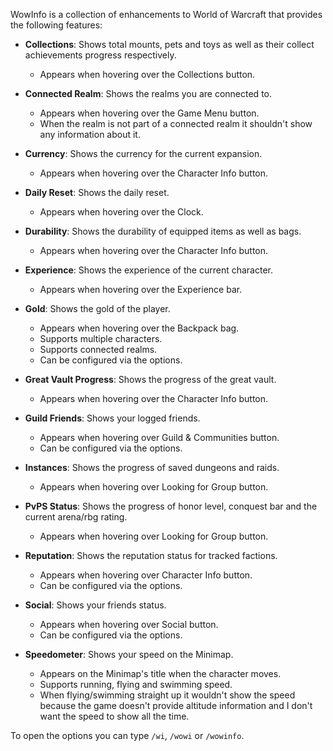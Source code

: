 WowInfo is a collection of enhancements to World of Warcraft that provides the following features:

* **Collections**: Shows total mounts, pets and toys as well as their collect achievements progress respectively.
    * Appears when hovering over the Collections button.

* **Connected Realm**: Shows the realms you are connected to.
    * Appears when hovering over the Game Menu button.
    * When the realm is not part of a connected realm it shouldn't show any information about it.

* **Currency**: Shows the currency for the current expansion.
    * Appears when hovering over the Character Info button.

* **Daily Reset**: Shows the daily reset.
    * Appears when hovering over the Clock.

* **Durability**: Shows the durability of equipped items as well as bags.
    * Appears when hovering over the Character Info button.

* **Experience**: Shows the experience of the current character.
    * Appears when hovering over the Experience bar.

* **Gold**: Shows the gold of the player.
    * Appears when hovering over the Backpack bag.
    * Supports multiple characters.
    * Supports connected realms.
    * Can be configured via the options.

* **Great Vault Progress**: Shows the progress of the great vault.
    * Appears when hovering over the Character Info button.

* **Guild Friends**: Shows your logged friends.
    * Appears when hovering over Guild & Communities button.
    * Can be configured via the options.

* **Instances**: Shows the progress of saved dungeons and raids.
    * Appears when hovering over Looking for Group button.

* **PvPS Status**: Shows the progress of honor level, conquest bar and the current arena/rbg rating.
    * Appears when hovering over Looking for Group button.

* **Reputation**: Shows the reputation status for tracked factions.
    * Appears when hovering over Character Info button.
    * Can be configured via the options.

* **Social**: Shows your friends status.
    * Appears when hovering over Social button.
    * Can be configured via the options.

* **Speedometer**: Shows your speed on the Minimap.
    * Appears on the Minimap's title when the character moves.
    * Supports running, flying and swimming speed.
    * When flying/swimming straight up it wouldn't show the speed because the game doesn't provide altitude information and I don't want the speed to show all the time.

To open the options you can type `/wi`, `/wowi` or `/wowinfo`.